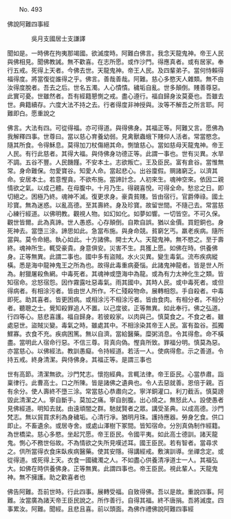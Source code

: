 ﻿　　No. 493

佛說阿難四事經

　　　　吳月支國居士支謙譯


聞如是。一時佛在拘夷那竭國。欲滅度時。阿難白佛言。我念天龍鬼神。帝王人民與佛相見。聞佛教誡。無不歡喜。在志所愿。或作沙門。得應真者。或有居家。奉行五戒。死得上天者。今佛去世。天龍鬼神。帝王人民。及四輩弟子。當何恃賴得福得度。將當復從誰得之乎。佛言。善哉善哉。阿難。慈心多愍天人雜類。無不由汝得度脫者。吾去之后。世名五濁。人心憒憒。穢垢自亂。世多顛倒。賤善尊惡。此實可憂。世雖然者。吾有經籍懇惻之戒。盡心遵行。福自歸身汝莫憂也。吾雖去世。典籍續存。六度大法不持之去。行者得度非神授與。汝等不解吾之所言耶。阿難即白。愿重說之

佛言。大法有四。可從得福。亦可得道。與得佛身。其福正等。阿難又言。愿佛為我解釋四事。世尊曰。當以慈心育養幼弱。見禽獸蟲蛾下賤仰人活者。常當愍念。隨其所食。令得穌息。莫得加刀杖傷絕其命。惻愴慈心。當如慈母天龍鬼神。帝王人民。有行此慈者。其得大福。與侍佛身功德正等。此謂一事也。世有災異。水旱不調。五谷不豐。人民饑饉。不安本土。志欲叛亡。王及臣民。富有倉谷。當惟無常。身命難保。勿愛寶谷。知愛人命。當起悲心。出谷廩假。赒諸窮乏。以濟其命。安居本土。若意慳貪。不欲布施。當諦計念。人初來生。魂神空來。依因二親情欲之氣。以成己體。在母腹中。十月乃生。得親喜悅。可得全命。愁忿之日。即切絕之。困極乃終。魂神不滅。復更求身。豪貴貧賤。皆由宿行。官爵俸祿。國土珍寶。無為迷惑。以亂高德。至其壽終。身及珍寶。故留世間。不隨己去。常當慈心練行經道。以佛明教。觀視人物。如幻如化。如夢如響。一切皆空。不可久保。觀世皆爾。此為真諦。世人愚惑。心存顛倒。自欺自誤。猶以金價。買鋀銅也。身死神去。當墮三涂。諦思如此。急當布施。與身命競。貧窮乞丐。羸老疾病。隨所當與。莫令命絕。執心如此。十方諸佛。開士大人。天龍鬼神。無不愍之。至于壽終。魂神所生。輒受豪貴。身意俱安。災害不生。具獲上愿。如佛在時。供養佛身。正等無異。此謂二事也。國中多有盜賊。水火災異。變生毒氣。流布疾病縱橫。悉是海中龍神鬼王之所為也。故得此毒重病憂惱。此諸鬼神龍者。皆是世人所為。射獵屠殺魚網。中毒死者。其魂神或墮海中為龍。或為有力太神化生之類。皆知宿命。忿怒宿怨。因作霧露吐惡毒氣。雨其國中。其時人民。或中毒死者。或但得病者。有相涂污者。皆由世人所作。不仁殘殺物命。展轉相怨。手自殺者。中毒即死。助其喜者。皆更困病。或相涂污不相涂污者。皆由食肉。有相分者。不相分者。聽聰之士。覺知殺罪追人不置。以己度彼。正等無異。如此奉行。佛之弘道。行四等心。慈悲喜護。福自歸身。若彼殺家。以肉與己。慎莫食之。不食之者。雖處惡世。盜賊災變。毒氣之時。雖處其中。不相涂染其帝王人民。富有盈谷。孤獨鰥寡。衣食不充。疾病困篤。無以自濟。當給醫藥。糜粥消息。令其得愈。命不橫盡。當明此人宿命行惡。不信三尊。背真向偽。慳貪所致。罪福分明。慎莫為惡。亦當慈心。以佛經法。教訓愚癡。令持經道。若活一人。使病得愈。示之善道。令持五戒。終身清潔。與侍佛身。其福正等。是謂三事也

世有高節。清潔無欲。沙門梵志。懷抱經典。言輒法律。帝王臣民。心當恭肅。詣稟律行。此曹高士。口之所陳。皆是諸佛之遺典也。令人去惡就善。恩倍于親。百有余分。使人壽終不墮三涂。常當慈心恭肅向之。寧洋銅灌口。利刀截舌。慎莫謗毀此清潔之人。寧自斷手。莫加之痛。寧自剖腹。出心燒之。無怒此人。設使愚者見佛經道。明知去就。由遠頑闇之群。馳就賢者之眾。講受圣典。以成高德。沙門梵志。無以貿買求利為身穢垢。心清行凈。猶明月珠。護持應器。勞身乞食。供口即止。不畜遺余。或居寺舍。或處山澤樹下冢間。皆知宿命。分別真偽制作經籍。為世橋梁。慈心多愍。坐起咒愿。帝王臣民。令國平夷。如此高士德訓。諸天龍鬼。惻心不務世俗故。不為情欲之失所見嘆述耳。國王臣民。若有智者。當尋求之。供所當得衣食床臥疾病醫藥。使其安隱。得講經戒。敷演訓導。坐禪念定。或從得道。或死得上天。衣食一國穢濁之人。不如盡心供養清凈道士一人。其福弘大。如佛在時供養佛身。正等無異。此謂四事也。帝王臣民。視此輩人。天龍鬼神。無不擁護。助之歡喜者也

佛告阿難。吾前世時。行此四事。展轉受福。自致得佛。吾以是故。重說四事。阿難。汝當廣為諸天帝王臣民說之。所作善行。自得其福。終不唐捐。吾將滅度。四事累汝。阿難。聞經。且悲且喜。前以頭面。為佛作禮佛說阿難四事經
